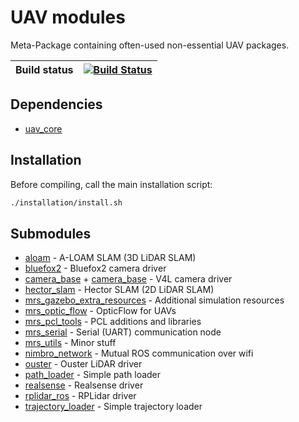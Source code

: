 # UAV modules

Meta-Package containing often-used non-essential UAV packages.

| Build status | [![Build Status](https://github.com/ctu-mrs/uav_modules/workflows/Noetic/badge.svg)](https://github.com/ctu-mrs/uav_modules/actions) |
|--------------|--------------------------------------------------------------------------------------------------------------------------------------|

## Dependencies

* [uav_core](http://github.com/ctu-mrs/uav_core)

## Installation

Before compiling, call the main installation script:
```bash
./installation/install.sh
```

## Submodules

* [aloam](./ros_packages/aloam) - A-LOAM SLAM (3D LiDAR SLAM)
* [bluefox2](./ros_packages/bluefox2) - Bluefox2 camera driver
* [camera_base](./ros_packages/camera_base) + [camera_base](./ros_packages/usb_cam) - V4L camera driver
* [hector_slam](./ros_packages/hector_slam) - Hector SLAM (2D LiDAR SLAM)
* [mrs_gazebo_extra_resources](./ros_packages/mrs_gazebo_extra_resources) - Additional simulation resources
* [mrs_optic_flow](./ros_packages/mrs_optic_flow) - OpticFlow for UAVs
* [mrs_pcl_tools](./ros_packages/mrs_pcl_tools) - PCL additions and libraries
* [mrs_serial](./ros_packages/mrs_serial) - Serial (UART) communication node
* [mrs_utils](./ros_packages/mrs_utils) - Minor stuff
* [nimbro_network](./ros_packages/nimbro_network) - Mutual ROS communication over wifi
* [ouster](./ros_packages/ouster) - Ouster LiDAR driver
* [path_loader](./ros_packages/path_loader) - Simple path loader
* [realsense](./ros_packages/realsense) - Realsense driver
* [rplidar_ros](./ros_packages/rplidar_ros) - RPLidar driver
* [trajectory_loader](./ros_packages/trajectory_loader) - Simple trajectory loader
